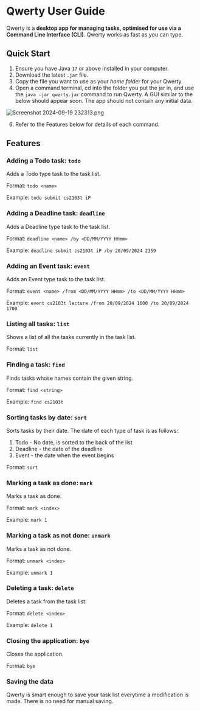 # Qwerty User Guide

Qwerty is a **desktop app for managing tasks,
optimised for use via a Command Line Interface (CLI)**.
Qwerty works as fast as you can type.

## Quick Start

1. Ensure you have Java `17` or above installed in your computer.
2. Download the latest `.jar` file.
3. Copy the file you want to use as your *home folder* for your Qwerty.
4. Open a command terminal, cd into the folder you put the jar in,
and use the `java -jar qwerty.jar` command to run Qwerty.
A GUI similar to the below should appear soon. The app should not
contain any initial data.

![Screenshot 2024-09-19 232313.png](..%2F..%2F..%2F..%2F..%2FPictures%2FScreenshots%2FScreenshot%202024-09-19%20232313.png)

6. Refer to the Features below for details of each command.

## Features

### Adding a Todo task: `todo`

Adds a Todo type task to the task list.

Format: `todo <name>`

Example: `todo submit cs2103t iP`

### Adding a Deadline task: `deadline`

Adds a Deadline type task to the task list.

Format: `deadline <name> /by <DD/MM/YYYY HHmm>`

Example: `deadline submit cs2103t iP /by 20/09/2024 2359`

### Adding an Event task: `event`

Adds an Event type task to the task list.

Format: `event <name> /from <DD/MM/YYYY HHmm> /to <DD/MM/YYYY HHmm>`

Example: `event cs2103t lecture /from 20/09/2024 1600 /to 20/09/2024 1700`

### Listing all tasks: `list`

Shows a list of all the tasks currently in the task list.

Format: `list`

### Finding a task: `find`

Finds tasks whose names contain the given string.

Format: `find <string>`

Example: `find cs2103t`

### Sorting tasks by date: `sort`

Sorts tasks by their date. The date of each type of task is as follows:
1. Todo - No date, is sorted to the back of the list
2. Deadline - the date of the deadline
3. Event - the date when the event begins

Format: `sort`

### Marking a task as done: `mark`

Marks a task as done.

Format: `mark <index>`

Example: `mark 1`

### Marking a task as not done: `unmark`

Marks a task as not done.

Format: `unmark <index>`

Example: `unmark 1`

### Deleting a task: `delete`

Deletes a task from the task list.

Format: `delete <index>`

Example: `delete 1`

### Closing the application: `bye`

Closes the application.

Format: `bye`

### Saving the data

Qwerty is smart enough to save your task list everytime a modification is made.
There is no need for manual saving.